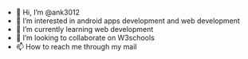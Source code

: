- 👋 Hi, I’m @ank3012
- 👀 I’m interested in android apps development and web development
- 🌱 I’m currently learning web development
- 💞️ I’m looking to collaborate on W3schools 
- 📫 How to reach me through my mail

<!---
ank3012/ank3012 is a ✨ special ✨ repository because its `README.md` (this file) appears on your GitHub profile.
You can click the Preview link to take a look at your changes.
--->
